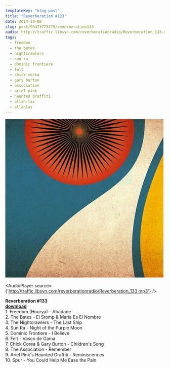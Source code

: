 ```yaml
---
templateKey: "blog-post"
title: "Reverberation #133"
date: 2014-10-08
slug: post/99473773179/reverberation133
audio: http://traffic.libsyn.com/reverberationradio/Reverberation_133.mp3
tags:
  - freedom
  - the bates
  - nightcrawlers
  - sun ra
  - dominic frontiere
  - felt
  - chick corea
  - gary burton
  - association
  - ariel pink
  - haunted graffiti
  - allah-las
  - allahlas
---
```


![Reverberation #133](../images/a9cbe36bca8fa8588b80101e7b415f3d31c577ccee427c74980a40748abab42c.jpg)

<AudioPlayer source={'http://traffic.libsyn.com/reverberationradio/Reverberation_133.mp3'} />

<p><strong>Reverberation #133<a href="http://traffic.libsyn.com/reverberationradio/Reverberation_133.mp3" target="_blank"><br />download<br /></a></strong>1. Freedom (Hourya) - Abadane<br />2. The Bates - El Stomp &amp; Mar&iacute;a Es El Nombre&nbsp;<br />3. The Nightcrawlers - The Last Ship<br />4. Sun Ra - Night of the Purple Moon<br />5. Dominic Frontiere - I Believe<br />6. Felt - Vasco de Gama<br />7. Chick Corea &amp; Gary Burton - Children's Song<br />8. The Association - Remember<br />9. Ariel Pink's Haunted Graffiti - Reminiscences&nbsp;<br />10. Spur - You Could Help Me Ease the Pain</p>
